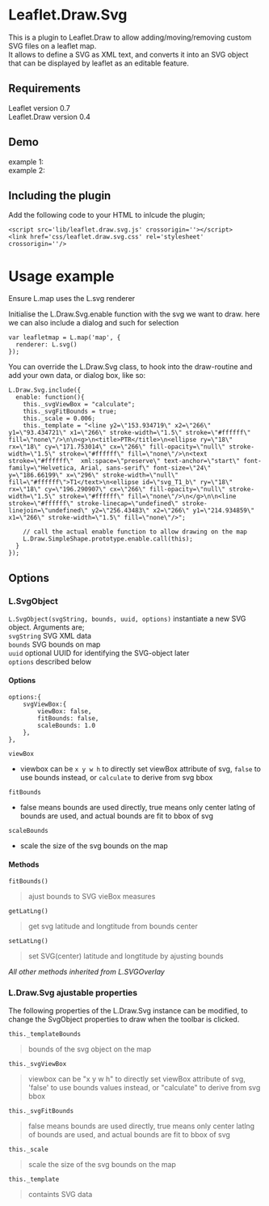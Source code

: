 # Leaflet.Draw.Svg

This is a plugin to Leaflet.Draw to allow adding/moving/removing custom SVG files on a leaflet map.  
It allows to define a SVG as XML text, and converts it into an SVG object that can be displayed by leaflet as
an editable feature.
 
## Requirements
Leaflet version 0.7  
Leaflet.Draw version 0.4

## Demo
example 1:  
example 2:  

## Including the plugin
Add the following code to your HTML to inlcude the plugin;
```
<script src='lib/leaflet.draw.svg.js' crossorigin=''></script>
<link href='css/leaflet.draw.svg.css' rel='stylesheet' crossorigin=''/>
```

# Usage example
Ensure L.map uses the L.svg renderer  
  
Initialise the L.Draw.Svg.enable function with the svg we want to draw. here we can also include a dialog and such for selection  
```
var leafletmap = L.map('map', { 
  renderer: L.svg()
});
```

You can override the L.Draw.Svg class, to hook into the draw-routine and add your own data, or dialog box, like so:
```
L.Draw.Svg.include({
  enable: function(){
    this._svgViewBox = "calculate";
    this._svgFitBounds = true;
    this._scale = 0.006;
    this._template = "<line y2=\"153.934719\" x2=\"266\" y1=\"93.434721\" x1=\"266\" stroke-width=\"1.5\" stroke=\"#ffffff\" fill=\"none\"/>\n\n<g>\n<title>PTR</title>\n<ellipse ry=\"18\" rx=\"18\" cy=\"171.753014\" cx=\"266\" fill-opacity=\"null\" stroke-width=\"1.5\" stroke=\"#ffffff\" fill=\"none\"/>\n<text stroke=\"#ffffff\"  xml:space=\"preserve\" text-anchor=\"start\" font-family=\"Helvetica, Arial, sans-serif\" font-size=\"24\" y=\"186.66199\" x=\"296\" stroke-width=\"null\" fill=\"#ffffff\">T1</text>\n<ellipse id=\"svg_T1_b\" ry=\"18\" rx=\"18\" cy=\"196.290907\" cx=\"266\" fill-opacity=\"null\" stroke-width=\"1.5\" stroke=\"#ffffff\" fill=\"none\"/>\n</g>\n\n<line stroke=\"#ffffff\" stroke-linecap=\"undefined\" stroke-linejoin=\"undefined\" y2=\"256.43483\" x2=\"266\" y1=\"214.934859\" x1=\"266\" stroke-width=\"1.5\" fill=\"none\"/>";

    // call the actual enable function to allow drawing on the map
    L.Draw.SimpleShape.prototype.enable.call(this);
  }
});
```

## Options

### L.SvgObject
`L.SvgObject(svgString, bounds, uuid, options)` instantiate a new SVG object. Arguments are;  
`svgString` SVG XML data  
`bounds` SVG bounds on map  
`uuid` optional UUID for identifying the SVG-object later  
`options` described below  

#### Options
```
options:{
	svgViewBox:{
		viewBox: false,
		fitBounds: false, 
		scaleBounds: 1.0 
	},
},
```

`viewBox`  
* viewbox can be `x y w h` to directly set viewBox attribute of svg, `false` to use bounds instead, or `calculate` to derive from svg bbox  

`fitBounds`  
* false means bounds are used directly, true means only center latlng of bounds are used, and actual bounds are fit to bbox of svg  

`scaleBounds`  
* scale the size of the svg bounds on the map  

#### Methods
`fitBounds()`  
> ajust bounds to SVG vieBox measures  

`getLatLng()`  
> get svg latitude and longtitude from bounds center  

`setLatLng()`  
> set SVG(center) latitude and longtitude by ajusting bounds  

<i>All other methods inherited from L.SVGOverlay</i>  

### L.Draw.Svg ajustable properties
The following properties of the L.Draw.Svg instance can be modified, to change the SvgObject properties to draw when the toolbar is clicked.  

`this._templateBounds`  
> bounds of the svg object on the map  

`this._svgViewBox`  
> viewbox can be "x y w h" to directly set viewBox attribute of svg, 'false' to use bounds values instead, or "calculate" to derive from svg bbox  

`this._svgFitBounds`  
> false means bounds are used directly, true means only center latlng of bounds are used, and actual bounds are fit to bbox of svg  

`this._scale`  
> scale the size of the svg bounds on the map  

`this._template`  
> containts SVG data  


